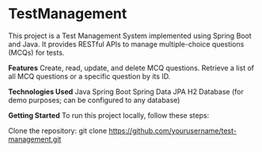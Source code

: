 # TestManagement
This project is a Test Management System implemented using Spring Boot and Java. It provides RESTful APIs to manage multiple-choice questions (MCQs) for tests.

**Features**
Create, read, update, and delete MCQ questions.
Retrieve a list of all MCQ questions or a specific question by its ID.

**Technologies Used**
Java
Spring Boot
Spring Data JPA
H2 Database (for demo purposes; can be configured to any database)

**Getting Started**
To run this project locally, follow these steps:

Clone the repository:
git clone https://github.com/yourusername/test-management.git
